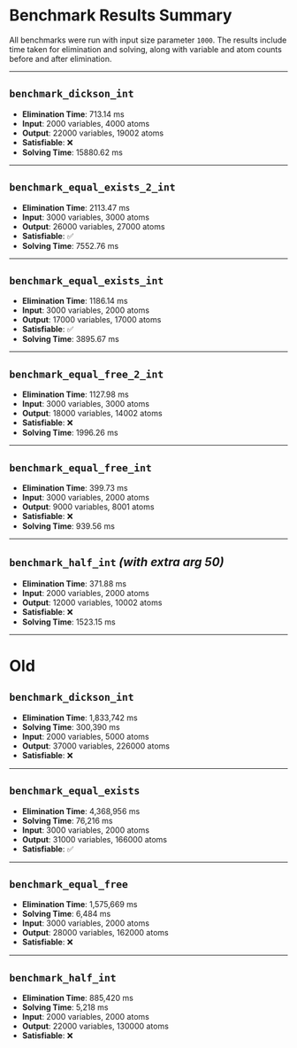 # Benchmark Results Summary

All benchmarks were run with input size parameter `1000`. The results include time taken for elimination and solving, along with variable and atom counts before and after elimination.

---

## `benchmark_dickson_int`
- **Elimination Time**: 713.14 ms  
- **Input**: 2000 variables, 4000 atoms  
- **Output**: 22000 variables, 19002 atoms  
- **Satisfiable**: ❌  
- **Solving Time**: 15880.62 ms  

---

## `benchmark_equal_exists_2_int`
- **Elimination Time**: 2113.47 ms  
- **Input**: 3000 variables, 3000 atoms  
- **Output**: 26000 variables, 27000 atoms  
- **Satisfiable**: ✅  
- **Solving Time**: 7552.76 ms  

---

## `benchmark_equal_exists_int`
- **Elimination Time**: 1186.14 ms  
- **Input**: 3000 variables, 2000 atoms  
- **Output**: 17000 variables, 17000 atoms  
- **Satisfiable**: ✅  
- **Solving Time**: 3895.67 ms  

---

## `benchmark_equal_free_2_int`
- **Elimination Time**: 1127.98 ms  
- **Input**: 3000 variables, 3000 atoms  
- **Output**: 18000 variables, 14002 atoms  
- **Satisfiable**: ❌  
- **Solving Time**: 1996.26 ms  

---

## `benchmark_equal_free_int`
- **Elimination Time**: 399.73 ms  
- **Input**: 3000 variables, 2000 atoms  
- **Output**: 9000 variables, 8001 atoms  
- **Satisfiable**: ❌  
- **Solving Time**: 939.56 ms  

---

## `benchmark_half_int` *(with extra arg 50)*
- **Elimination Time**: 371.88 ms  
- **Input**: 2000 variables, 2000 atoms  
- **Output**: 12000 variables, 10002 atoms  
- **Satisfiable**: ❌  
- **Solving Time**: 1523.15 ms  



---



# Old
## `benchmark_dickson_int`
- **Elimination Time**: 1,833,742 ms  
- **Solving Time**: 300,390 ms  
- **Input**: 2000 variables, 5000 atoms  
- **Output**: 37000 variables, 226000 atoms  
- **Satisfiable**: ❌  

---

## `benchmark_equal_exists`
- **Elimination Time**: 4,368,956 ms  
- **Solving Time**: 76,216 ms  
- **Input**: 3000 variables, 2000 atoms  
- **Output**: 31000 variables, 166000 atoms  
- **Satisfiable**: ✅  

---

## `benchmark_equal_free`
- **Elimination Time**: 1,575,669 ms  
- **Solving Time**: 6,484 ms  
- **Input**: 3000 variables, 2000 atoms  
- **Output**: 28000 variables, 162000 atoms  
- **Satisfiable**: ❌  

---

## `benchmark_half_int`
- **Elimination Time**: 885,420 ms  
- **Solving Time**: 5,218 ms  
- **Input**: 2000 variables, 2000 atoms  
- **Output**: 22000 variables, 130000 atoms  
- **Satisfiable**: ❌  
